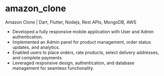 # amazon_clone


Amazon Clone | Dart, Flutter, Nodejs, Rest APIs, MongoDB, AWS
- Developed a fully responsive mobile application with User and Admin authentication.
- Implemented an Admin panel for product management, order status updates, and analytics.
- Enabled users to place orders, rate products, select delivery addresses, and complete payments.
- Leveraged responsive design, authentication, and database management for seamless functionality.
